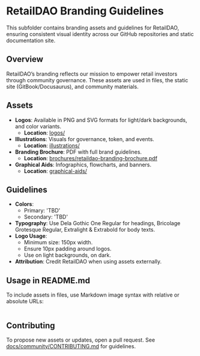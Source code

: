 # RetailDAO Branding Guidelines

This subfolder contains branding assets and guidelines for RetailDAO, ensuring consistent visual identity across our GitHub repositories and static documentation site.

## Overview
RetailDAO’s branding reflects our mission to empower retail investors through community governance. These assets are used in  files, the static site (GitBook/Docusaurus), and community materials.

## Assets
- **Logos**: Available in PNG and SVG formats for light/dark backgrounds, and color variants.
  - **Location**: [logos/](logos/)
- **Illustrations**: Visuals for governance,  token, and events.
  - **Location**: [illustrations/](illustrations/)
- **Branding Brochure**: PDF with full brand guidelines.
  - **Location**: [brochures/retaildao-branding-brochure.pdf](brochures/'TBD')
- **Graphical Aids**: Infographics, flowcharts, and banners.
  - **Location**: [graphical-aids/](graphical-aids/)

## Guidelines
- **Colors**:
  - Primary: 'TBD'
  - Secondary: 'TBD'
- **Typography**: Use Dela Gothic One Regular for headings, Bricolage Grotesque Regular, Extralight & Extrabold for body texts.
- **Logo Usage**:
  - Minimum size: 150px width.
  - Ensure 10px padding around logos.
  - Use  on light backgrounds,  on dark.
- **Attribution**: Credit RetailDAO when using assets externally.

## Usage in README.md
To include assets in  files, use Markdown image syntax with relative or absolute URLs:
```markdown
```

## Contributing
To propose new assets or updates, open a pull request. See [docs/community/CONTRIBUTING.md](../docs/community/CONTRIBUTING.md) for guidelines.
